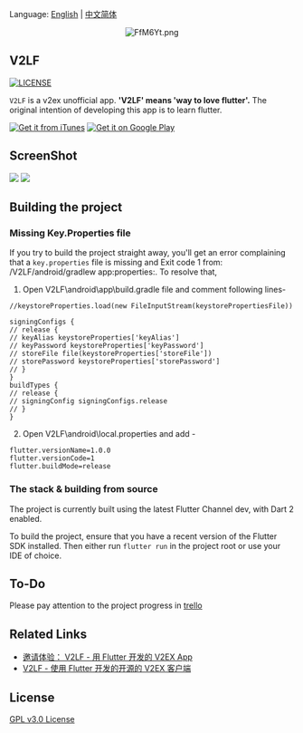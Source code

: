 Language: [English](README.md) | [中文简体](README-ZH.md)

<p align="center">
  <img src="https://s1.ax1x.com/2018/12/29/FfM6Yt.png" alt="FfM6Yt.png" border="0" />
</p>

## V2LF

[![LICENSE](https://img.shields.io/badge/license-GPL%20v3.0-blue.svg?style=flat-square)](https://github.com/w4mxl/V2LF/blob/master/LICENSE)

`V2LF` is a v2ex unofficial app.
**'V2LF' means 'way to love flutter'.**
The original intention of developing this app is to learn flutter.

[![Get it from iTunes](https://lisk.io/assets/svg/download_on_the_app_store_badge.svg)](https://apps.apple.com/cn/app/v2lf/id1455778208?mt=8) [![Get it on Google Play](https://lisk.io/assets/svg/download_on_the_play_store_badge.svg)](https://play.google.com/store/apps/details?id=io.github.w4mxl.v2lf)

## ScreenShot

![](https://i.loli.net/2019/08/19/NQVUa8p13GZdSxt.jpg)
![](https://i.loli.net/2019/08/19/CTg61O7XNWtb9V2.jpg)

## Building the project

### Missing Key.Properties file

If you try to build the project straight away, you'll get an error complaining that a `key.properties` file is missing and Exit code 1 from: /V2LF/android/gradlew app:properties:. To resolve that,

1.  Open V2LF\android\app\build.gradle file and comment following lines-

```
//keystoreProperties.load(new FileInputStream(keystorePropertiesFile))

signingConfigs {
// release {
// keyAlias keystoreProperties['keyAlias']
// keyPassword keystoreProperties['keyPassword']
// storeFile file(keystoreProperties['storeFile'])
// storePassword keystoreProperties['storePassword']
// }
}
buildTypes {
// release {
// signingConfig signingConfigs.release
// }
}
```

2.  Open V2LF\android\local.properties and add -

```
flutter.versionName=1.0.0
flutter.versionCode=1
flutter.buildMode=release
```

### The stack & building from source

The project is currently built using the latest Flutter Channel dev, with Dart 2 enabled.

To build the project, ensure that you have a recent version of the Flutter SDK installed. Then either run `flutter run` in the project root or use your IDE of choice.

## To-Do

Please pay attention to the project progress in [trello](https://trello.com/b/YPOJsfQx/v2lf)

## Related Links

- [邀请体验： V2LF - 用 Flutter 开发的 V2EX App](https://www.v2ex.com/t/548936#reply169)
- [V2LF - 使用 Flutter 开发的开源的 V2EX 客户端](https://www.v2ex.com/t/563913#reply57)

## License

[GPL v3.0 License](https://www.wikiwand.com/zh/GNU%E9%80%9A%E7%94%A8%E5%85%AC%E5%85%B1%E8%AE%B8%E5%8F%AF%E8%AF%81)
